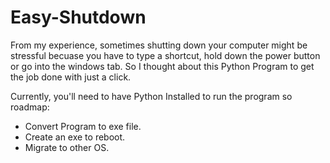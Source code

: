 # Easy-Shutdown
From my experience, sometimes shutting down your computer might be stressful becuase you have to type a shortcut, hold down the power button or go into the windows tab. 
So I thought about this Python Program to get the job done with just a click.

Currently, you'll need to have Python Installed to run the program so roadmap:
- Convert Program to exe file.
- Create an exe to reboot.
- Migrate to other OS.
